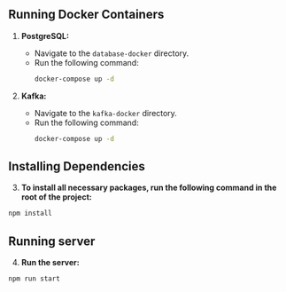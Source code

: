 

## Running Docker Containers

1. **PostgreSQL:**
   - Navigate to the `database-docker` directory.
   - Run the following command:
     ```bash
     docker-compose up -d
     ```

2. **Kafka:**
   - Navigate to the `kafka-docker` directory.
   - Run the following command:
     ```bash
     docker-compose up -d
     ```

## Installing Dependencies

3. **To install all necessary packages, run the following command in the root of the project:**

```bash
npm install
```
## Running server
4. **Run the server:**
```bash
npm run start
```
